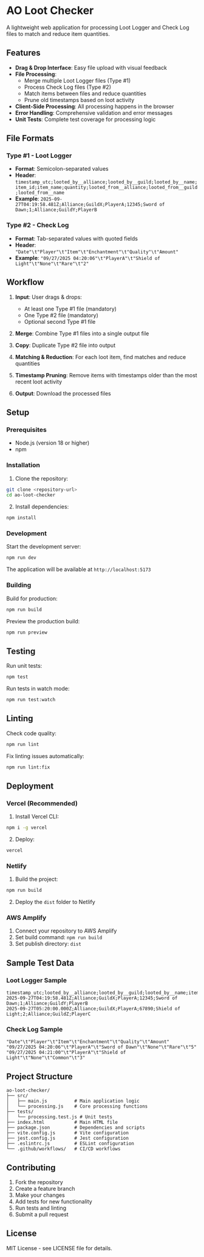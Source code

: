 # AO Loot Checker

A lightweight web application for processing Loot Logger and Check Log files to match and reduce item quantities.

## Features

- **Drag & Drop Interface**: Easy file upload with visual feedback
- **File Processing**: 
  - Merge multiple Loot Logger files (Type #1)
  - Process Check Log files (Type #2)
  - Match items between files and reduce quantities
  - Prune old timestamps based on loot activity
- **Client-Side Processing**: All processing happens in the browser
- **Error Handling**: Comprehensive validation and error messages
- **Unit Tests**: Complete test coverage for processing logic

## File Formats

### Type #1 - Loot Logger
- **Format**: Semicolon-separated values
- **Header**: `timestamp_utc;looted_by__alliance;looted_by__guild;looted_by__name;item_id;item_name;quantity;looted_from__alliance;looted_from__guild;looted_from__name`
- **Example**: `2025-09-27T04:19:58.481Z;Alliance;GuildX;PlayerA;12345;Sword of Dawn;1;Alliance;GuildY;PlayerB`

### Type #2 - Check Log
- **Format**: Tab-separated values with quoted fields
- **Header**: `"Date"\t"Player"\t"Item"\t"Enchantment"\t"Quality"\t"Amount"`
- **Example**: `"09/27/2025 04:20:06"\t"PlayerA"\t"Shield of Light"\t"None"\t"Rare"\t"2"`

## Workflow

1. **Input**: User drags & drops:
   - At least one Type #1 file (mandatory)
   - One Type #2 file (mandatory)
   - Optional second Type #1 file

2. **Merge**: Combine Type #1 files into a single output file

3. **Copy**: Duplicate Type #2 file into output

4. **Matching & Reduction**: For each loot item, find matches and reduce quantities

5. **Timestamp Pruning**: Remove items with timestamps older than the most recent loot activity

6. **Output**: Download the processed files

## Setup

### Prerequisites
- Node.js (version 18 or higher)
- npm

### Installation

1. Clone the repository:
```bash
git clone <repository-url>
cd ao-loot-checker
```

2. Install dependencies:
```bash
npm install
```

### Development

Start the development server:
```bash
npm run dev
```

The application will be available at `http://localhost:5173`

### Building

Build for production:
```bash
npm run build
```

Preview the production build:
```bash
npm run preview
```

## Testing

Run unit tests:
```bash
npm test
```

Run tests in watch mode:
```bash
npm run test:watch
```

## Linting

Check code quality:
```bash
npm run lint
```

Fix linting issues automatically:
```bash
npm run lint:fix
```

## Deployment

### Vercel (Recommended)

1. Install Vercel CLI:
```bash
npm i -g vercel
```

2. Deploy:
```bash
vercel
```

### Netlify

1. Build the project:
```bash
npm run build
```

2. Deploy the `dist` folder to Netlify

### AWS Amplify

1. Connect your repository to AWS Amplify
2. Set build command: `npm run build`
3. Set publish directory: `dist`

## Sample Test Data

### Loot Logger Sample
```
timestamp_utc;looted_by__alliance;looted_by__guild;looted_by__name;item_id;item_name;quantity;looted_from__alliance;looted_from__guild;looted_from__name
2025-09-27T04:19:58.481Z;Alliance;GuildX;PlayerA;12345;Sword of Dawn;1;Alliance;GuildY;PlayerB
2025-09-27T05:20:00.000Z;Alliance;GuildX;PlayerA;67890;Shield of Light;2;Alliance;GuildZ;PlayerC
```

### Check Log Sample
```
"Date"\t"Player"\t"Item"\t"Enchantment"\t"Quality"\t"Amount"
"09/27/2025 04:20:06"\t"PlayerA"\t"Sword of Dawn"\t"None"\t"Rare"\t"5"
"09/27/2025 04:21:00"\t"PlayerA"\t"Shield of Light"\t"None"\t"Common"\t"3"
```

## Project Structure

```
ao-loot-checker/
├── src/
│   ├── main.js          # Main application logic
│   └── processing.js    # Core processing functions
├── tests/
│   └── processing.test.js # Unit tests
├── index.html           # Main HTML file
├── package.json         # Dependencies and scripts
├── vite.config.js       # Vite configuration
├── jest.config.js       # Jest configuration
├── .eslintrc.js         # ESLint configuration
└── .github/workflows/   # CI/CD workflows
```

## Contributing

1. Fork the repository
2. Create a feature branch
3. Make your changes
4. Add tests for new functionality
5. Run tests and linting
6. Submit a pull request

## License

MIT License - see LICENSE file for details.